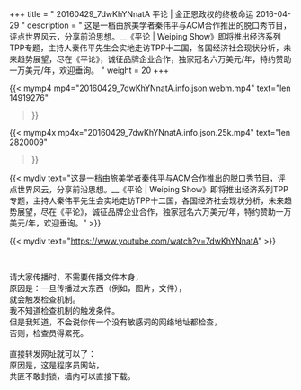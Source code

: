 +++
title = " 20160429_7dwKhYNnatA 平论 | 金正恩政权的终极命运 2016-04-29 "
description = " 这是一档由旅美学者秦伟平与ACM合作推出的脱口秀节目，评点世界风云，分享前沿思想。__《平论 | Weiping Show》即将推出经济系列TPP专题，主持人秦伟平先生会实地走访TPP十二国，各国经济社会现状分析，未来趋势展望，尽在《平论》，诚征品牌企业合作，独家冠名六万美元/年，特约赞助一万美元/年，欢迎垂询。 "
weight = 20
+++

{{< mymp4 mp4="20160429_7dwKhYNnatA.info.json.webm.mp4" 
text="len 14919276"
>}}

{{< mymp4x  mp4x="20160429_7dwKhYNnatA.info.json.25k.mp4"
text="len 2820009"
>}}


{{< mydiv text="这是一档由旅美学者秦伟平与ACM合作推出的脱口秀节目，评点世界风云，分享前沿思想。__《平论 | Weiping Show》即将推出经济系列TPP专题，主持人秦伟平先生会实地走访TPP十二国，各国经济社会现状分析，未来趋势展望，尽在《平论》，诚征品牌企业合作，独家冠名六万美元/年，特约赞助一万美元/年，欢迎垂询。" >}}
<br>

{{< mydiv text="https://www.youtube.com/watch?v=7dwKhYNnatA" >}}


<br>

请大家传播时，不需要传播文件本身，<br>
原因是：一旦传播过大东西（例如，图片，文件），<br>
就会触发检查机制。<br>
我不知道检查机制的触发条件。<br>
但是我知道，不会说你传一个没有敏感词的网络地址都检查，<br>
否则，检查员得累死。<br><br>
直接转发网址就可以了：<br>
原因是，这是程序员网站，<br>
共匪不敢封锁，墙内可以直接下载。



